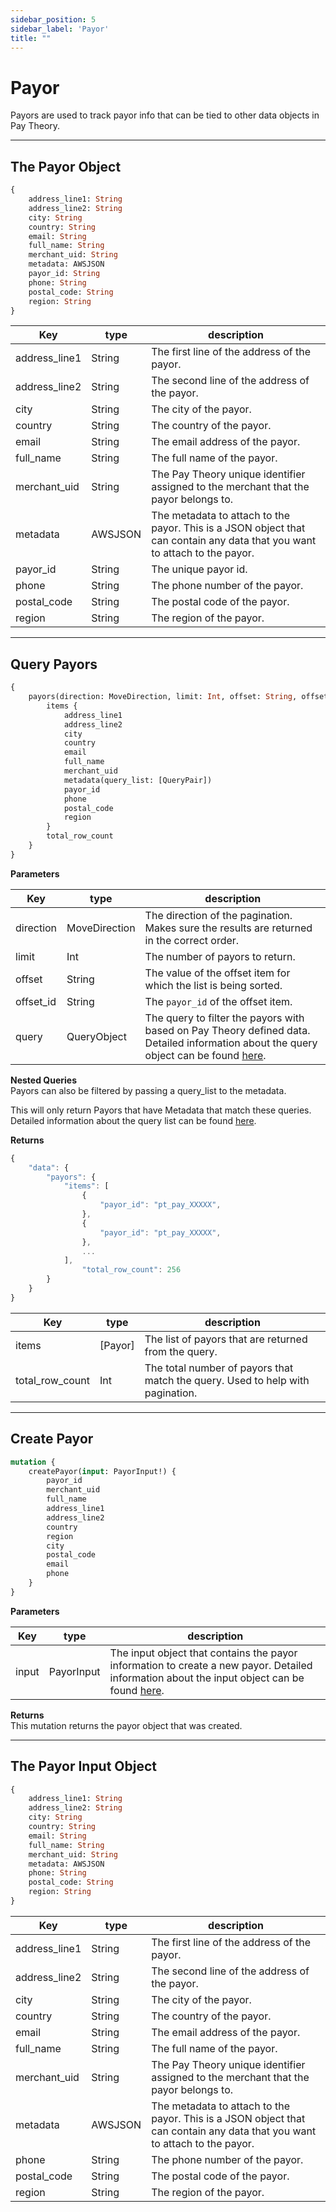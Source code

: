 ```yaml
---
sidebar_position: 5
sidebar_label: 'Payor'
title: ""
---
```


# Payor

Payors are used to track payor info that can be tied to other data objects in Pay Theory.

***
## The Payor Object
```graphql
{
    address_line1: String
    address_line2: String
    city: String
    country: String
    email: String
    full_name: String
    merchant_uid: String
    metadata: AWSJSON
    payor_id: String
    phone: String
    postal_code: String
    region: String
}
```
|Key                |type         |       description                     |
|-------------------|-------------|---------------------------------------|     
|address_line1      |String       |The first line of the address of the payor.|
|address_line2      |String       |The second line of the address of the payor.|
|city               |String       |The city of the payor.|
|country            |String       |The country of the payor.|
|email              |String       |The email address of the payor.|
|full_name          |String       |The full name of the payor.|
|merchant_uid       |String       |The Pay Theory unique identifier assigned to the merchant that the payor belongs to.|
|metadata           |AWSJSON      |The metadata to attach to the payor.  This is a JSON object that can contain any data that you want to attach to the payor.|
|payor_id           |String       |The unique payor id.|
|phone              |String       |The phone number of the payor.|
|postal_code        |String       |The postal code of the payor.|
|region             |String       |The region of the payor.|

***
## Query Payors
```graphql
{
    payors(direction: MoveDirection, limit: Int, offset: String, offset_id: String, query: QueryObject) {
        items {
            address_line1
            address_line2
            city
            country
            email
            full_name
            merchant_uid
            metadata(query_list: [QueryPair])
            payor_id
            phone
            postal_code
            region
        }
        total_row_count
    }
}
```

**Parameters**

|Key                |type         |       description                     |
|-------------------|-------------|---------------------------------------|     
|direction          |MoveDirection|The direction of the pagination. Makes sure the results are returned in the correct order.|
|limit              |Int          |The number of payors to return.|
|offset             |String       |The value of the offset item for which the list is being sorted.|
|offset_id          |String       |The `payor_id` of the offset item.|
|query              |QueryObject  |The query to filter the payors with based on Pay Theory defined data. Detailed information about the query object can be found [here](query).|

**Nested Queries**  
Payors can also be filtered by passing a query_list to the metadata.

This will only return Payors that have Metadata that match these queries.  Detailed information about the query list can be found [here](query).


**Returns**

```js
{
    "data": {
        "payors": {
            "items": [
                {
                    "payor_id": "pt_pay_XXXXX",
                },
                {
                    "payor_id": "pt_pay_XXXXX",
                },
                ...
            ],
                "total_row_count": 256
        }
    }
}
```

|Key                |type         |       description                     |
|-------------------|-------------|---------------------------------------|     
|items              |[Payor]      |The list of payors that are returned from the query.|
|total_row_count    |Int          |The total number of payors that match the query. Used to help with pagination.|

***
## Create Payor
```graphql
mutation {
    createPayor(input: PayorInput!) {
        payor_id
        merchant_uid
        full_name
        address_line1
        address_line2
        country
        region
        city
        postal_code
        email
        phone
    }
}
```

**Parameters**

|Key                |type         |       description                     |
|-------------------|-------------|---------------------------------------|     
|input              |PayorInput   |The input object that contains the payor information to create a new payor.  Detailed information about the input object can be found [here](#the-payor-input-object).|

**Returns**  
This mutation returns the payor object that was created.

***
## The Payor Input Object
```graphql
{
    address_line1: String
    address_line2: String
    city: String
    country: String
    email: String
    full_name: String
    merchant_uid: String
    metadata: AWSJSON
    phone: String
    postal_code: String
    region: String
}
```

| Key           | type    | description                                                                                                                 |
|---------------|---------|-----------------------------------------------------------------------------------------------------------------------------|     
| address_line1 | String  | The first line of the address of the payor.                                                                                 |
| address_line2 | String  | The second line of the address of the payor.                                                                                |
| city          | String  | The city of the payor.                                                                                                      |
| country       | String  | The country of the payor.                                                                                                   |
| email         | String  | The email address of the payor.                                                                                             |
| full_name     | String  | The full name of the payor.                                                                                                 |
|  merchant_uid | String  | The Pay Theory unique identifier assigned to the merchant that the payor belongs to.                                        |
|  metadata     | AWSJSON | The metadata to attach to the payor.  This is a JSON object that can contain any data that you want to attach to the payor. |
|  phone        | String  | The phone number of the payor.                                                                                              |
|  postal_code  | String  | The postal code of the payor.                                                                                               |
|  region       | String  | The region of the payor.                                                                                                    |